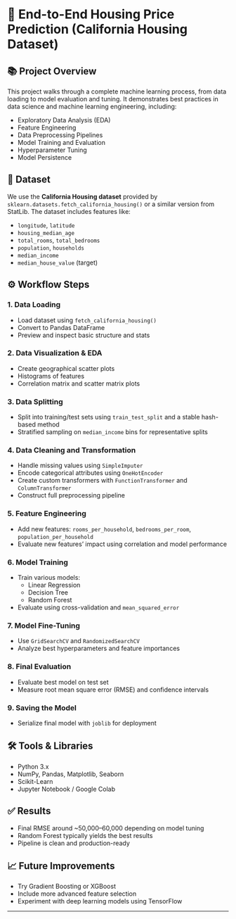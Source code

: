 # 🏡 End-to-End Housing Price Prediction (California Housing Dataset)

## 📚 Project Overview

This project walks through a complete machine learning process, from data loading to model evaluation and tuning. It demonstrates best practices in data science and machine learning engineering, including:

- Exploratory Data Analysis (EDA)
- Feature Engineering
- Data Preprocessing Pipelines
- Model Training and Evaluation
- Hyperparameter Tuning
- Model Persistence

## 📂 Dataset

We use the **California Housing dataset** provided by `sklearn.datasets.fetch_california_housing()` or a similar version from StatLib. The dataset includes features like:

- `longitude`, `latitude`
- `housing_median_age`
- `total_rooms`, `total_bedrooms`
- `population`, `households`
- `median_income`
- `median_house_value` (target)

## ⚙️ Workflow Steps

### 1. **Data Loading**
- Load dataset using `fetch_california_housing()`
- Convert to Pandas DataFrame
- Preview and inspect basic structure and stats

### 2. **Data Visualization & EDA**
- Create geographical scatter plots
- Histograms of features
- Correlation matrix and scatter matrix plots

### 3. **Data Splitting**
- Split into training/test sets using `train_test_split` and a stable hash-based method
- Stratified sampling on `median_income` bins for representative splits

### 4. **Data Cleaning and Transformation**
- Handle missing values using `SimpleImputer`
- Encode categorical attributes using `OneHotEncoder`
- Create custom transformers with `FunctionTransformer` and `ColumnTransformer`
- Construct full preprocessing pipeline

### 5. **Feature Engineering**
- Add new features: `rooms_per_household`, `bedrooms_per_room`, `population_per_household`
- Evaluate new features’ impact using correlation and model performance

### 6. **Model Training**
- Train various models:
  - Linear Regression
  - Decision Tree
  - Random Forest
- Evaluate using cross-validation and `mean_squared_error`

### 7. **Model Fine-Tuning**
- Use `GridSearchCV` and `RandomizedSearchCV`
- Analyze best hyperparameters and feature importances

### 8. **Final Evaluation**
- Evaluate best model on test set
- Measure root mean square error (RMSE) and confidence intervals

### 9. **Saving the Model**
- Serialize final model with `joblib` for deployment

## 🛠 Tools & Libraries

- Python 3.x
- NumPy, Pandas, Matplotlib, Seaborn
- Scikit-Learn
- Jupyter Notebook / Google Colab

## ✅ Results

- Final RMSE around ~50,000–60,000 depending on model tuning
- Random Forest typically yields the best results
- Pipeline is clean and production-ready

## 📈 Future Improvements

- Try Gradient Boosting or XGBoost
- Include more advanced feature selection
- Experiment with deep learning models using TensorFlow

---




